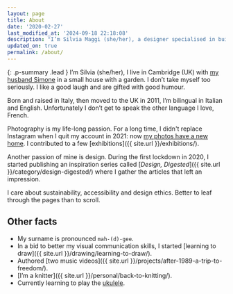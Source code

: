 ```yaml
---
layout: page
title: About
date: '2020-02-27'
last_modified_at: '2024-09-18 22:18:08'
description: "I’m Silvia Maggi (she/her), a designer specialised in building accessible and usable products. Curator of the inspiration series Design, Digested."
updated_on: true
permalink: /about/
---
```

{: .p-summary .lead }
I’m Silvia (she/her), I live in Cambridge (UK) with [my husband Simone](https://minutestomidnight.co.uk) in a small house with a garden. I don’t take myself too seriously. I like a good laugh and are gifted with good humour.

Born and raised in Italy, then moved to the UK in 2011, I’m bilingual in Italian and English. Unfortunately I don’t get to speak the other language I love, French.

Photography is my life-long passion. For a long time, I didn't replace Instagram when I quit my account in 2021: now [my photos have a new home](https://silviamaggiphotography.com). I contributed to a few [exhibitions]({{ site.url }}/exhibitions/).

Another passion of mine is design. During the first lockdown in 2020, I started publishing an inspiration series called [<em>Design, Digested</em>]({{ site.url }}/category/design-digested/) where I gather the articles that left an impression.

I care about sustainability, accessibility and design ethics. Better to leaf through the pages than to scroll.

## Other facts

- My surname is pronounced `mah-(d)-gee`.
- In a bid to better my visual communication skills, I started [learning to draw]({{ site.url }}/drawing/learning-to-draw/).
- Authored [two music videos]({{ site.url }}/projects/after-1989-a-trip-to-freedom/). 
- [I’m a knitter]({{ site.url }}/personal/back-to-knitting/).
- Currently learning to play the <a href="{{ site.url }}/tag/ukulele/">ukulele</a>.